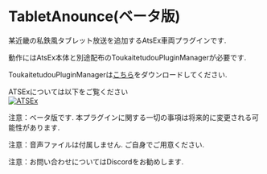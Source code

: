 # TabletAnounce(ベータ版)
某近畿の私鉄風タブレット放送を追加するAtsEx車両プラグインです.

動作にはAtsEx本体と別途配布のToukaitetudouPluginManagerが必要です.

ToukaitetudouPluginManagerは[こちら](https://github.com/TKRwm100/ToukaitetudouPluginManager/raw/refs/heads/main/ToukaitetudouPluginManager/obj/Release/ToukaitetudouPluginManager.dll)をダウンロードしてください.

ATSExについては以下をご覧ください<br>
[![ATSEx](https://www.okaoka-depot.com/contents/bve/banner_AtsEX.svg)](https://www.okaoka-depot.com/AtsEX/)

注意：ベータ版です. 本プラグインに関する一切の事項は将来的に変更される可能性があります.

注意：音声ファイルは付属しません. ご自身でご用意ください.

注意：お問い合わせについてはDiscordをお勧めします.
